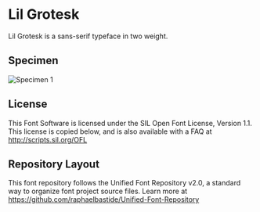 # Lil Grotesk

Lil Grotesk is a sans-serif typeface in two weight.

## Specimen
![Specimen 1](https://raw.githubusercontent.com/noirblancrouge/LilGrotesk/master/documentation/images/sample.jpg)

## License

This Font Software is licensed under the SIL Open Font License, Version 1.1. 
This license is copied below, and is also available with a FAQ at 
http://scripts.sil.org/OFL

## Repository Layout

This font repository follows the Unified Font Repository v2.0, 
a standard way to organize font project source files. Learn more at 
https://github.com/raphaelbastide/Unified-Font-Repository